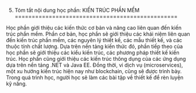 5. Tóm tắt nội dung học phần: KIẾN TRÚC PHẦN MỀM
================================================

Học phần giới thiệu các kiến thức cơ bản và nâng cao liên quan đến kiến
trúc phần mềm. Phần cơ bản, học phần sẽ giới thiệu các khái niệm liên
quan đến kiến trúc phần mềm, các nguyên lý thiết kế, các mẫu thiết kế,
và các thuộc tính chất lượng. Dựa trên nền tảng kiến thức đó, phần tiếp
theo của học phần sẽ giới thiệu các kiểu kiến trúc, các phương pháp
thiết kế kiến trúc. Học phần cũng giới thiệu các kiến trúc thông dụng
của các ứng dụng dựa trên nền tảng .NET và Java EE. Đồng thời, vi dịch
vụ (microservices), một xu hướng kiến trúc hiện nay như blockchain, cũng
sẽ được trình bày. Trong quá trình học, người học sẽ làm các bài tập về
thiết kế để rèn luyện kỹ năng.

